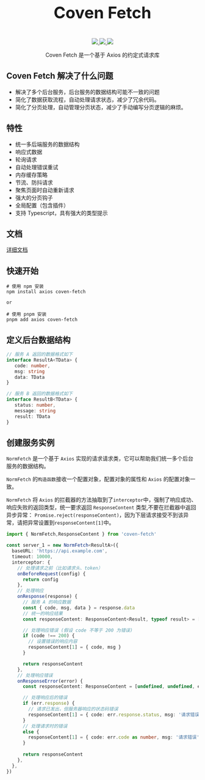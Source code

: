<p align="center">

[//]: # (  <img width="300px" src="https://user-images.githubusercontent.com/10731096/95823103-9ce15780-0d5f-11eb-8010-1bd1b5910d4f.png">)
</p>
<p align="center" style="font-size: 3em">
<b>Coven Fetch</b>
</p>
<p align="center">
  <a href="https://www.npmjs.org/package/coven-fetch">
    <img src="https://img.shields.io/npm/v/coven-fetch.svg" />
  </a>
  <a href="https://github.com/songpeng154/coven-fetch">
    <img src="https://img.shields.io/badge/node-%20%3E%3D%2018-47c219" />
  </a>
  <a href="https://npmcharts.com/compare/coven-fetch?minimal=true">
    <img src="https://img.shields.io/npm/dm/coven-fetch.svg" />
  </a>
  <br>
</p>
<p align="center">
Coven Fetch 是一个基于 Axios 的约定式请求库
</p>

## Coven Fetch 解决了什么问题 

* 解决了多个后台服务，后台服务的数据结构可能不一致的问题
* 简化了数据获取流程，自动处理请求状态，减少了冗余代码。
* 简化了分页处理，自动管理分页状态，减少了手动编写分页逻辑的麻烦。


## 特性

* 统一多后端服务的数据结构
* 响应式数据
* 轮询请求
* 自动处理错误重试
* 内存缓存策略
* 节流、防抖请求
* 聚焦页面时自动重新请求
* 强大的分页钩子
* 全局配置（包含插件）
* 支持 Typescript，具有强大的类型提示

## 文档

[详细文档](https://songpeng154.github.io/coven-fetch/)

## 快速开始

```shell
# 使用 npm 安装 
npm install axios coven-fetch

or

# 使用 pnpm 安装 
pnpm add axios coven-fetch
```

## 定义后台数据结构

```typescript
// 服务 A 返回的数据格式如下
interface ResultA<TData> {
   code: number,
   msg: string
   data: TData
}

// 服务 B 返回的数据格式如下
interface ResultB<TData> {
   status: number,
   message: string
   result: TData
}
````

## 创建服务实例
`NormFetch` 是一个基于 `Axios` 实现的请求请求类，它可以帮助我们统一多个后台服务的数据结构。


`NormFetch` 的`构造函数`接收一个配置对象，配置对象的属性和 `Axios` 的配置对象一致。

`NormFetch` 将 `Axios` 的拦截器的方法抽取到了`interceptor`中，强制了响应成功、响应失败的返回类型，统一要求返回 `ResponseContent` 类型,不要在拦截器中返回异步异常： `Promise.reject(responseContent)`，因为下层请求接受不到该异常，请把异常设置到`responseContent[1]`中。
```typescript
import { NormFetch,ResponseContent } from 'coven-fetch'

const server_1 = new NormFetch<ResultA>({
  baseURL: 'https://api.example.com',
  timeout: 10000,
  interceptor: {
    // 处理请求之前（比如请求头、token）
    onBeforeRequest(config) {
      return config
    },
    // 处理响应
    onResponse(response) {
      // 服务 A 的响应数据
      const { code, msg, data } = response.data
      // 统一的响应结果
      const responseContent: ResponseContent<Result, typeof result> = [ data, undefined, response ]

      // 处理响应错误 (假设 code 不等于 200 为错误)
      if (code !== 200) {
        // 设置错误的响应内容
        responseContent[1] = { code, msg }
      }

      return responseContent
    },
    // 处理响应错误
    onResponseError(error) {
      const responseContent: ResponseContent = [undefined, undefined, err.response]

      // 处理响应后的错误
      if (err.response) {
        // 请求已发出，但服务器响应的状态码错误
        responseContent[1] = { code: err.response.status, msg: '请求错误' }
      }
      // 处理请求时的错误
      else {
        responseContent[1] = { code: err.code as number, msg: '请求错误', axiosError: err }
      }
      
      return responseContent
    },
  },
})
```
